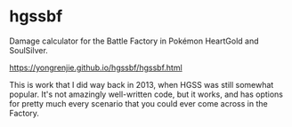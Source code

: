 # hgssbf
Damage calculator for the Battle Factory in Pokémon HeartGold and SoulSilver.

https://yongrenjie.github.io/hgssbf/hgssbf.html

This is work that I did way back in 2013, when HGSS was still somewhat popular. It's not amazingly well-written code, but it works, and has options for pretty much every scenario that you could ever come across in the Factory.
